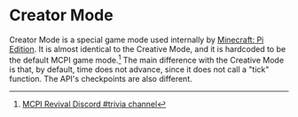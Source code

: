 # Creator Mode

Creator Mode is a special game mode used internally by [Minecraft: Pi Edition](VERSION_0.1.1.md).
It is almost identical to the Creative Mode, and it is hardcoded to be the default
MCPI game mode.[^1] The main difference with the Creative Mode is that,
by default, time does not advance, since it does not call a "tick"
function. The API's checkpoints are also different.

[^1]: [MCPI Revival Discord #trivia channel](https://discord.com/channels/740287937727561779/780024291579789312)